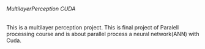 ###### *MultilayerPerception CUDA*

This is a multilayer perception project. This is final project of Paralell processing course and is about parallel process a neural network(ANN) with Cuda. 
